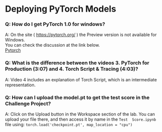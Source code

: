 # Deploying PyTorch Models
### Q:  How do I get PyTorch 1.0 for windows?

A:  On the site ( https://pytorch.org/ ) the Preview version is not available for Windows.   
You can check the discussion at the link below.  
[Pytorch](https://discuss.pytorch.org/t/installing-pytorch-nightly/29284/5)

### Q: What is the difference between the videos 3. PyTorch for Production (3:07) and 4. Torch Script & Tracing (4:03)?

A:  Video 4 includes an explanation of Torch Script, which is an intermediate representation.

### Q:  How can I upload the model.pt to get the test score in the Challenge Project?

A: Click on the Upload button in the Workspace section of the lab. You can upload your file there, and then access it by name in the `Test 
Score.ipynb` file using: `torch.load('checkpoint.pt', map_location = "cpu")`
